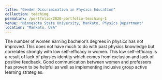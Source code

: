 ```yaml
---
title: "Gender Discrimination in Physics Education"
collection: teaching
permalink: /portfolio/2020-portfolio-teaching-1
venue: "Minnesota State University, Mankato, Physics Department"
location: "Mankato, USA"
---
```


The number of women earning bachelor’s degrees in physics has not improved. This does not have much to do with past physics knowledge but correlates strongly with low self-efficacy in women. This low self-efficacy is a result of lack of physics identity which comes from exclusion and lack of positive feedback. Good communication between women and professors has proven to be helpful as well as implementing inclusive group active learning strategies. 

